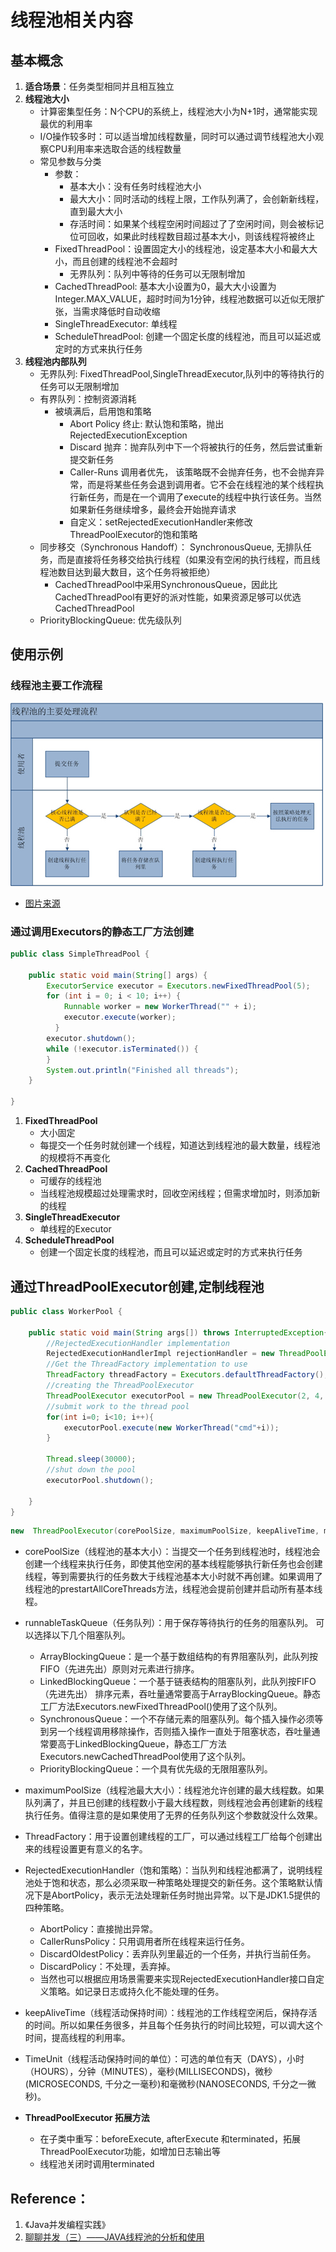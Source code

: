 # 线程池相关内容

## 基本概念
1. **适合场景**：任务类型相同并且相互独立
2. **线程池大小**
    * 计算密集型任务：N个CPU的系统上，线程池大小为N+1时，通常能实现最优的利用率
    * I/O操作较多时：可以适当增加线程数量，同时可以通过调节线程池大小观察CPU利用率来选取合适的线程数量
    * 常见参数与分类
        - 参数：
            + 基本大小：没有任务时线程池大小
            + 最大大小：同时活动的线程上限，工作队列满了，会创新新线程，直到最大大小
            + 存活时间：如果某个线程空闲时间超过了了空闲时间，则会被标记位可回收，如果此时线程数目超过基本大小，则该线程将被终止
        - FixedThreadPool：设置固定大小的线程池，设定基本大小和最大大小，而且创建的线程池不会超时
            + 无界队列：队列中等待的任务可以无限制增加
        - CachedThreadPool: 基本大小设置为0，最大大小设置为Integer.MAX_VALUE，超时时间为1分钟，线程池数据可以近似无限扩张，当需求降低时自动收缩
        - SingleThreadExecutor: 单线程
        - ScheduleThreadPool: 创建一个固定长度的线程池，而且可以延迟或定时的方式来执行任务
3. **线程池内部队列**
    * 无界队列: FixedThreadPool,SingleThreadExecutor,队列中的等待执行的任务可以无限制增加
    * 有界队列：控制资源消耗
        - 被填满后，启用饱和策略
            + Abort Policy 终止: 默认饱和策略，抛出RejectedExecutionException
            + Discard 抛弃：抛弃队列中下一个将被执行的任务，然后尝试重新提交新任务
            + Caller-Runs 调用者优先， 该策略既不会抛弃任务，也不会抛弃异常，而是将某些任务会退到调用者。它不会在线程池的某个线程执行新任务，而是在一个调用了execute的线程中执行该任务。当然如果新任务继续增多，最终会开始抛弃请求
            + 自定义：setRejectedExecutionHandler来修改ThreadPoolExecutor的饱和策略
    * 同步移交（Synchronous Handoff）： SynchronousQueue, 无排队任务，而是直接将任务移交给执行线程（如果没有空闲的执行线程，而且线程池数目达到最大数目，这个任务将被拒绝）
        - CachedThreadPool中采用SynchronousQueue，因此比CachedThreadPool有更好的派对性能，如果资源足够可以优选 CachedThreadPool
    * PriorityBlockingQueue: 优先级队列

## 使用示例
### 线程池主要工作流程
![](threadpool.jpg)
* [图片来源]( http://www.infoq.com/cn/articles/java-threadPool)

### 通过调用Executors的静态工厂方法创建
```java
public class SimpleThreadPool {

    public static void main(String[] args) {
        ExecutorService executor = Executors.newFixedThreadPool(5);
        for (int i = 0; i < 10; i++) {
            Runnable worker = new WorkerThread("" + i);
            executor.execute(worker);
          }
        executor.shutdown();
        while (!executor.isTerminated()) {
        }
        System.out.println("Finished all threads");
    }

}
```
1. **FixedThreadPool**
    * 大小固定
    * 每提交一个任务时就创建一个线程，知道达到线程池的最大数量，线程池的规模将不再变化
2. **CachedThreadPool**
    * 可缓存的线程池
    * 当线程池规模超过处理需求时，回收空闲线程；但需求增加时，则添加新的线程
3. **SingleThreadExecutor**
    * 单线程的Executor
4. **ScheduleThreadPool**
    * 创建一个固定长度的线程池，而且可以延迟或定时的方式来执行任务

## 通过ThreadPoolExecutor创建,定制线程池
```java
public class WorkerPool {

    public static void main(String args[]) throws InterruptedException{
        //RejectedExecutionHandler implementation
        RejectedExecutionHandlerImpl rejectionHandler = new ThreadPoolExecutor.AbortPolicy();
        //Get the ThreadFactory implementation to use
        ThreadFactory threadFactory = Executors.defaultThreadFactory();
        //creating the ThreadPoolExecutor
        ThreadPoolExecutor executorPool = new ThreadPoolExecutor(2, 4, 10, TimeUnit.SECONDS, new ArrayBlockingQueue<Runnable>(2), threadFactory, rejectionHandler);
        //submit work to the thread pool
        for(int i=0; i<10; i++){
            executorPool.execute(new WorkerThread("cmd"+i));
        }

        Thread.sleep(30000);
        //shut down the pool
        executorPool.shutdown();

    }
}
```

```java
new  ThreadPoolExecutor(corePoolSize, maximumPoolSize, keepAliveTime, milliseconds,runnableTaskQueue, handler);
```

* corePoolSize（线程池的基本大小）：当提交一个任务到线程池时，线程池会创建一个线程来执行任务，即使其他空闲的基本线程能够执行新任务也会创建线程，等到需要执行的任务数大于线程池基本大小时就不再创建。如果调用了线程池的prestartAllCoreThreads方法，线程池会提前创建并启动所有基本线程。
* runnableTaskQueue（任务队列）：用于保存等待执行的任务的阻塞队列。 可以选择以下几个阻塞队列。
    - ArrayBlockingQueue：是一个基于数组结构的有界阻塞队列，此队列按 FIFO（先进先出）原则对元素进行排序。
    - LinkedBlockingQueue：一个基于链表结构的阻塞队列，此队列按FIFO （先进先出） 排序元素，吞吐量通常要高于ArrayBlockingQueue。静态工厂方法Executors.newFixedThreadPool()使用了这个队列。
    - SynchronousQueue：一个不存储元素的阻塞队列。每个插入操作必须等到另一个线程调用移除操作，否则插入操作一直处于阻塞状态，吞吐量通常要高于LinkedBlockingQueue，静态工厂方法Executors.newCachedThreadPool使用了这个队列。
    - PriorityBlockingQueue：一个具有优先级的无限阻塞队列。
* maximumPoolSize（线程池最大大小）：线程池允许创建的最大线程数。如果队列满了，并且已创建的线程数小于最大线程数，则线程池会再创建新的线程执行任务。值得注意的是如果使用了无界的任务队列这个参数就没什么效果。
* ThreadFactory：用于设置创建线程的工厂，可以通过线程工厂给每个创建出来的线程设置更有意义的名字。
* RejectedExecutionHandler（饱和策略）：当队列和线程池都满了，说明线程池处于饱和状态，那么必须采取一种策略处理提交的新任务。这个策略默认情况下是AbortPolicy，表示无法处理新任务时抛出异常。以下是JDK1.5提供的四种策略。
    - AbortPolicy：直接抛出异常。
    - CallerRunsPolicy：只用调用者所在线程来运行任务。
    - DiscardOldestPolicy：丢弃队列里最近的一个任务，并执行当前任务。
    - DiscardPolicy：不处理，丢弃掉。
    - 当然也可以根据应用场景需要来实现RejectedExecutionHandler接口自定义策略。如记录日志或持久化不能处理的任务。
* keepAliveTime（线程活动保持时间）：线程池的工作线程空闲后，保持存活的时间。所以如果任务很多，并且每个任务执行的时间比较短，可以调大这个时间，提高线程的利用率。
* TimeUnit（线程活动保持时间的单位）：可选的单位有天（DAYS），小时（HOURS），分钟（MINUTES），毫秒(MILLISECONDS)，微秒(MICROSECONDS, 千分之一毫秒)和毫微秒(NANOSECONDS, 千分之一微秒)。

* **ThreadPoolExecutor 拓展方法**
    * 在子类中重写：beforeExecute, afterExecute 和terminated，拓展ThreadPoolExecutor功能，如增加日志输出等
    * 线程池关闭时调用terminated

## Reference：
1. 《Java并发编程实践》
2. [聊聊并发（三）——JAVA线程池的分析和使用](http://www.infoq.com/cn/articles/java-threadPool)


